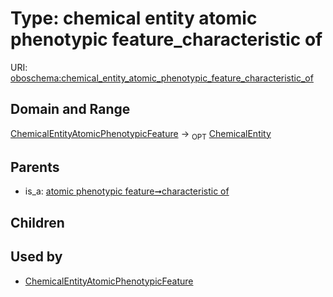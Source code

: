 
# Type: chemical entity atomic phenotypic feature_characteristic of




URI: [oboschema:chemical_entity_atomic_phenotypic_feature_characteristic_of](http://purl.obolibrary.org/oboschema/chemical_entity_atomic_phenotypic_feature_characteristic_of)


## Domain and Range

[ChemicalEntityAtomicPhenotypicFeature](ChemicalEntityAtomicPhenotypicFeature.md) ->  <sub>OPT</sub> [ChemicalEntity](ChemicalEntity.md)

## Parents

 *  is_a: [atomic phenotypic feature➞characteristic of](atomic_phenotypic_feature_characteristic_of.md)

## Children


## Used by

 * [ChemicalEntityAtomicPhenotypicFeature](ChemicalEntityAtomicPhenotypicFeature.md)
